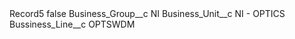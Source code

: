 <?xml version="1.0" encoding="UTF-8"?>
<CustomMetadata xmlns="http://soap.sforce.com/2006/04/metadata" xmlns:xsi="http://www.w3.org/2001/XMLSchema-instance" xmlns:xsd="http://www.w3.org/2001/XMLSchema">
    <label>Record5</label>
    <protected>false</protected>
    <values>
        <field>Business_Group__c</field>
        <value xsi:type="xsd:string">NI</value>
    </values>
    <values>
        <field>Business_Unit__c</field>
        <value xsi:type="xsd:string">NI - OPTICS</value>
    </values>
    <values>
        <field>Bussiness_Line__c</field>
        <value xsi:type="xsd:string">OPTSWDM</value>
    </values>
</CustomMetadata>
